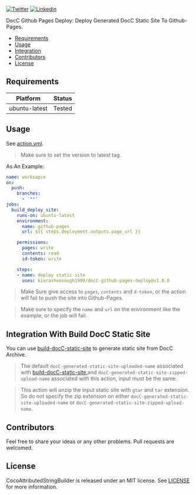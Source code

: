[![Twitter](https://img.shields.io/badge/Twitter-@Vosough_k-blue.svg?style=flat-square)](https://twitter.com/vosough_k)
[![Linkedin](https://img.shields.io/badge/Linkedin-KiarashVosough-blue.svg?style=flat-square)](https://www.linkedin.com/in/kiarashvosough/)

DocC Github Pages Deploy: Deploy Generated DocC Static Site To Github-Pages.

- [Requirements](#requirements)
- [Usage](#usage)
- [Integration](#integration-with-build-docC-static-site)
- [Contributors](#contributors)
- [License](#license)

## Requirements

| Platform  | Status |
| --- | --- |
|  ubuntu-latest | Tested |

## Usage

See [action.yml](https://github.com/kiarashvosough1999/docC-github-pages-deploy/blob/master/action.yml).

> Make sure to set the version to latest tag.

As An Example:

```yml
name: worksapce
on:
  push:
    branches:
      - '**'
jobs:
  build_deploy_site:
    runs-on: ubuntu-latest
    environment:
      name: github-pages
      url: ${{ steps.deployment.outputs.page_url }}

    permissions:
      pages: write
      contents: read
      id-token: write

    steps:
    - name: deploy static site
      uses: kiarashvosough1999/docC-github-pages-deploy@v1.0.0
```

> Make Sure give access to `pages`, `contents` and `d-token`, or the action will fail to push the site into Github-Pages.

> Make sure to specify the `name` and `url` on the environment like the example, or the job will fail.


## Integration With Build DocC Static Site

You can use [build-docC-static-site](https://github.com/kiarashvosough1999/build-docC-static-site/tree/master) to generate static site from DocC Archive.

> The default `docC-generated-static-site-uploaded-name` associated with [build-docC-static-site
](https://github.com/kiarashvosough1999/build-docC-static-site/tree/master) and `docC-generated-static-site-zipped-upload-name` associated with this action, input must be the same.

> This action will unzip the input static site with `gtar` and `tar` extension. So do not specify the zip extension on either `docC-generated-static-site-uploaded-name` or `docC-generated-static-site-zipped-upload-name`.
 
## Contributors

Feel free to share your ideas or any other problems. Pull requests are welcomed.

## License

CocoAttributedStringBuilder is released under an MIT license. See [LICENSE](https://github.com/kiarashvosough1999/build-docC-static-site/blob/master/LICENSE) for more information.
